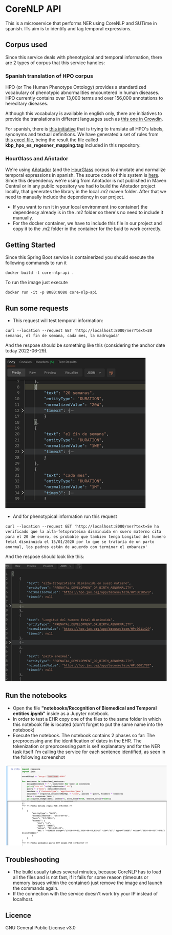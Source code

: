 # CoreNLP API

This is a microservice that performs NER using CoreNLP and SUTime in spanish. ITs aim is to identify and tag temporal expressions.

## Corpus used

Since this service deals with phenotypical and temporal information, there are 2 types of corpus that this service handles:

### Spanish translation of HPO corpus

HPO (or The Human Phenotype Ontology) provides a standardized vocabulary of phenotypic abnormalities encountered in human diseases. 
HPO currently contains over 13,000 terms and over 156,000 annotations to hereditary diseases. 

Although this vocabulary is available in english only, there are initiatives to provide the translations in different languages such as [this one in Crowdin](https://crowdin.com/project/hpo-translation).

For spanish, there is [this initiative](https://github.com/drseb/HPO-translations) that is trying to translate all HPO's labels, synonyms and textual definitions. 
We have generated a set of rules from [this excel file](https://github.com/drseb/HPO-translations/blob/master/offline-translations/spanish/orig/HPO-Spanish.xlsx), being the result the file called __kbp_hpo_es_regexner_mapping.tag__ included in this repository.

### HourGlass and Añotador

We're using [Añotador](https://annotador.oeg.fi.upm.es/) (and the [HourGlass](https://annotador.oeg.fi.upm.es/hourglass.html]) corpus to annotate and normalize temporal expressions in spanish. 
The source code of this system is [here](https://github.com/mnavasloro/Annotador). 
Since this dependency we're using from Añotador is not published in Maven Central or in any public repository we had to 
build the Añotador project locally, that generates the library in the local .m2 maven folder.
After that we need to manually include the dependency in our project.

* If you want to run it in your local environment (no container) the dependency already is in the .m2 folder so there's no need to include it manually.
* For the docker container, we have to include this file in our project and copy it to the .m2 folder in the container for the buid to work correctly.

## Getting Started

Since this Spring Boot service is containerized you should execute the following commands to run it

```
docker build -t core-nlp-api .
```

To run the image just execute

```
docker run -it -p 8080:8080 core-nlp-api
```

## Run some requests

* This request will test temporal information:

```
curl --location --request GET 'http://localhost:8080/ner?text=20 semanas, el fin de semana, cada mes, la madrugada'
```

And the respose should be something like this (considering the anchor date today 2022-06-29).

![img_1.png](img_1.png)

* And for phenotypical information run this request

```
curl --location --request GET 'http://localhost:8080/ner?text=Se ha verificado que la alfa-fetoproteina disminuida en suero materno cita para el 20 de enero, es probable que tambien tenga Longitud del humero fetal disminuida el 15/01/2020 por lo que se trataría de un parto anormal, los padres están de acuerdo con terminar el embarazo'
```

And the respose should look like this:

![img_2.png](img_2.png)

## Run the notebooks

* Open the file __"notebooks/Recognition of Biomedical and Temporal entities.ipynb"__ inside as a Jupyter notebook.
* In order to test a EHR copy one of the files to the same folder in which this notebook file is located (don't forget to put the same name into the notebook)
* Execute the notebook. The notebook contains 2 phases so far: The preprocessing and the identification of dates in the EHR. The tokenization or preprocessing part is self explanatory and for the NER task itself I'm calling the service for each sentence identified, as seen in the following screenshot

![img.png](img.png)

## Troubleshooting

* The build usually takes several minutes, because CoreNLP has to load all the files and is not fast, if it fails for some reason (timeouts or memory issues within the container) just remove the image and launch the commands again.
* If the connection with the service doesn't work try your IP instead of localhost.

## Licence

GNU General Public License v3.0